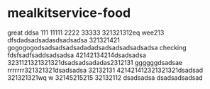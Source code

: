 # mealkitservice-food
great
ddsa
111
11111
2222
33333
321321312eq  wee213
dfsdadsadsadasdsadsadsa
321321421
gogogogodsadsadsadsadadadsadsadsadsadsadsa
checking
fdsfsadfsaddsadsadsa
42142134214dsadsadsa
3231121321321321dsadsadsadadas2312131
ggggggdsadsae
rrrrrrr321321321dsadsadsa
32132131
421421412321321321dsadsad
321321321wq  w
32145215215
32132112
dsadsadsa
dsadsadsadsad

